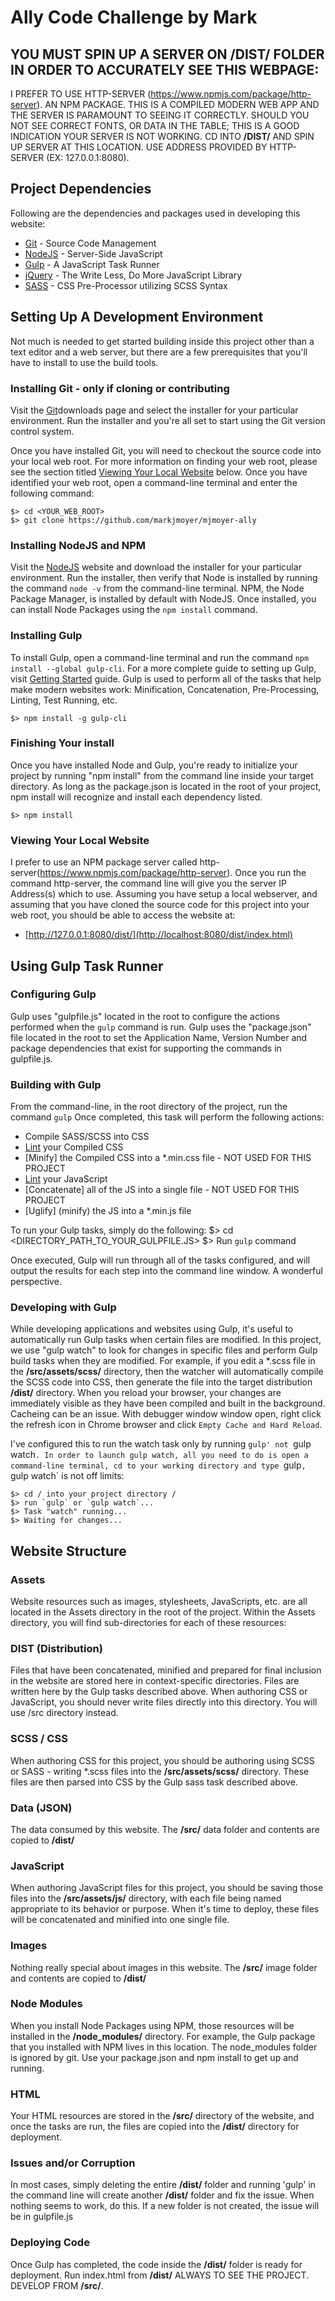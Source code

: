 # Ally Code Challenge by Mark

## YOU MUST SPIN UP A SERVER ON __/DIST/__ FOLDER IN ORDER TO ACCURATELY SEE THIS WEBPAGE:

I PREFER TO USE HTTP-SERVER (https://www.npmjs.com/package/http-server). AN NPM PACKAGE. THIS IS
A COMPILED MODERN WEB APP AND THE SERVER IS PARAMOUNT TO SEEING IT CORRECTLY. SHOULD YOU NOT SEE
CORRECT FONTS, OR DATA IN THE TABLE; THIS IS A GOOD INDICATION YOUR SERVER IS NOT WORKING. CD INTO
__/DIST/__ AND SPIN UP SERVER AT THIS LOCATION. USE ADDRESS PROVIDED BY HTTP-SERVER (EX: 127.0.0.1:8080).


## Project Dependencies

Following are the dependencies and packages used in developing this website:

* [Git](http://git-scm.com/) - Source Code Management
* [NodeJS](http://nodejs.org/) - Server-Side JavaScript
* [Gulp](http://gulpjs.com/) - A JavaScript Task Runner
* [jQuery](http://jquery.com/) - The Write Less, Do More JavaScript Library
* [SASS](https://sass-lang.com/) - CSS Pre-Processor utilizing SCSS Syntax

## Setting Up A Development Environment

Not much is needed to get started building inside this project other than a text editor and a
web server, but there are a few prerequisites that you'll have to install to use the build tools.

### Installing Git - only if cloning or contributing
Visit the [Git](https://git-scm.com/book/en/v2/Getting-Started-Installing-Git)downloads page and
select the installer for your particular environment. Run the installer and you're all set to
start using the Git version control system.

Once you have installed Git, you will need to checkout the source code into your local web root.
For more information on finding your web root, please see the section titled [Viewing Your Local
Website](#lws) below. Once you have identified your web root, open a command-line terminal and
enter the following command:

    $> cd <YOUR_WEB_ROOT>
    $> git clone https://github.com/markjmoyer/mjmoyer-ally

### Installing NodeJS and NPM
Visit the [NodeJS](http://nodejs.org/) website and download the installer for your particular
environment. Run the installer, then verify that Node is installed by running the command
`node -v` from the command-line terminal. NPM, the Node Package Manager, is installed by default
with NodeJS. Once installed, you can install Node Packages using the `npm install` command.

### Installing Gulp
To install Gulp, open a command-line terminal and run the command `npm install --global gulp-cli`. For a more
complete guide to setting up Gulp, visit [Getting Started](https://gulpjs.com/docs/en/getting-started/quick-start) guide. Gulp is used to perform all of the tasks that help make modern websites work: Minification, Concatenation,
Pre-Processing, Linting, Test Running, etc.

    $> npm install -g gulp-cli

### Finishing Your install
Once you have installed Node and Gulp, you're ready to initialize your project by running
"npm install" from the command line inside your target directory. As long as the package.json is
located in the root of your project, npm install will recognize and install each dependency listed.

    $> npm install

### Viewing Your Local Website
I prefer to use an NPM package server called http-server(https://www.npmjs.com/package/http-server). Once
you run the command http-server, the command line will give you the server IP Address(s) which to use.
Assuming you have setup a local webserver, and assuming that you have cloned the source code for
this project into your web root, you should be able to access the website at:

* [http://127.0.0.1:8080/dist/](http://localhost:8080/dist/index.html)

## Using Gulp Task Runner

### Configuring Gulp
Gulp uses "gulpfile.js" located in the root to configure the actions performed when the
`gulp` command is run. Gulp uses the "package.json" file located in the root to set the Application
Name, Version Number and package dependencies that exist for supporting the commands in
gulpfile.js.

### Building with Gulp
From the command-line, in the root directory of the project, run the command `gulp`
Once completed, this task will perform the following actions:

* Compile SASS/SCSS into CSS
* [Lint](http://csslint.net/) your Compiled CSS
* [Minify] the Compiled CSS into a *.min.css file - NOT USED FOR THIS PROJECT
* [Lint](http://jshint.com/) your JavaScript
* [Concatenate] all of the JS into a single file - NOT USED FOR THIS PROJECT
* [Uglify] (minify) the JS into a *.min.js file

To run your Gulp tasks, simply do the following:
    $> cd <DIRECTORY_PATH_TO_YOUR_GULPFILE.JS>
    $> Run `gulp` command

Once executed, Gulp will run through all of the tasks configured, and will output the results for each
step into the command line window. A wonderful perspective.

### Developing with Gulp
While developing applications and websites using Gulp, it's useful to automatically run Gulp tasks
when certain files are modified. In this project, we use "gulp watch" to look for changes in
specific files and perform Gulp build tasks when they are modified. For example, if you edit a
*.scss file in the __/src/assets/scss/__ directory, then the watcher will automatically compile the
SCSS code into CSS, then generate the file into the target distribution __/dist/__ directory. When you reload
your browser, your changes are immediately visible as they have been compiled and built in the background.
Cacheing can be an issue. With debugger window window open, right click the refresh icon in Chrome browser
and click `Empty Cache and Hard Reload`.

I've configured this to run the watch task only by running `gulp' not `gulp watch`. In order to launch gulp
watch, all you need to do is open a command-line terminal, cd to your working directory and type `gulp`,
`gulp watch` is not off limits:

    $> cd / into your project directory /
    $> run `gulp` or `gulp watch`...
    $> Task "watch" running...
    $> Waiting for changes...

## Website Structure

### Assets
Website resources such as images, stylesheets, JavaScripts, etc. are all located in the Assets
directory in the root of the project. Within the Assets directory, you will find sub-directories
for each of these resources:

### DIST (Distribution)
Files that have been concatenated, minified and prepared for final inclusion in the website are
stored here in context-specific directories. Files are written here by the Gulp tasks described
above. When authoring CSS or JavaScript, you should never write files directly into this directory.
You will use /src directory instead.

### SCSS / CSS
When authoring CSS for this project, you should be authoring using SCSS or SASS - writing \*.scss
files into the __/src/assets/scss/__ directory. These files are then parsed into CSS by the Gulp
sass task described above.

### Data (JSON)
The data consumed by this website. The __/src/__ data folder and contents are copied to __/dist/__

### JavaScript
When authoring JavaScript files for this project, you should be saving those files into the
__/src/assets/js/__ directory, with each file being named appropriate to its behavior or purpose.
When it's time to deploy, these files will be concatenated and minified into one single file.

### Images
Nothing really special about images in this website. The __/src/__ image folder and contents are copied
to __/dist/__

### Node Modules
When you install Node Packages using NPM, those resources will be installed in the __/node_modules/__
directory. For example, the Gulp package that you installed with NPM lives in this location. The
node_modules folder is ignored by git. Use your package.json and npm install to get up and running.

### HTML
Your HTML resources are stored in the __/src/__ directory of the website, and once the tasks are run,
the files are copied into the __/dist/__ directory for deployment.

### Issues and/or Corruption
In most cases, simply deleting the entire __/dist/__ folder and running 'gulp' in the command line
will create another __/dist/__ folder and fix the issue. When nothing seems to work, do this. If a
new folder is not created, the issue will be in gulpfile.js

### Deploying Code

Once Gulp has completed, the code inside the __/dist/__ folder is ready for deployment. Run index.html
from __/dist/__ ALWAYS TO SEE THE PROJECT. DEVELOP FROM __/src/__.
